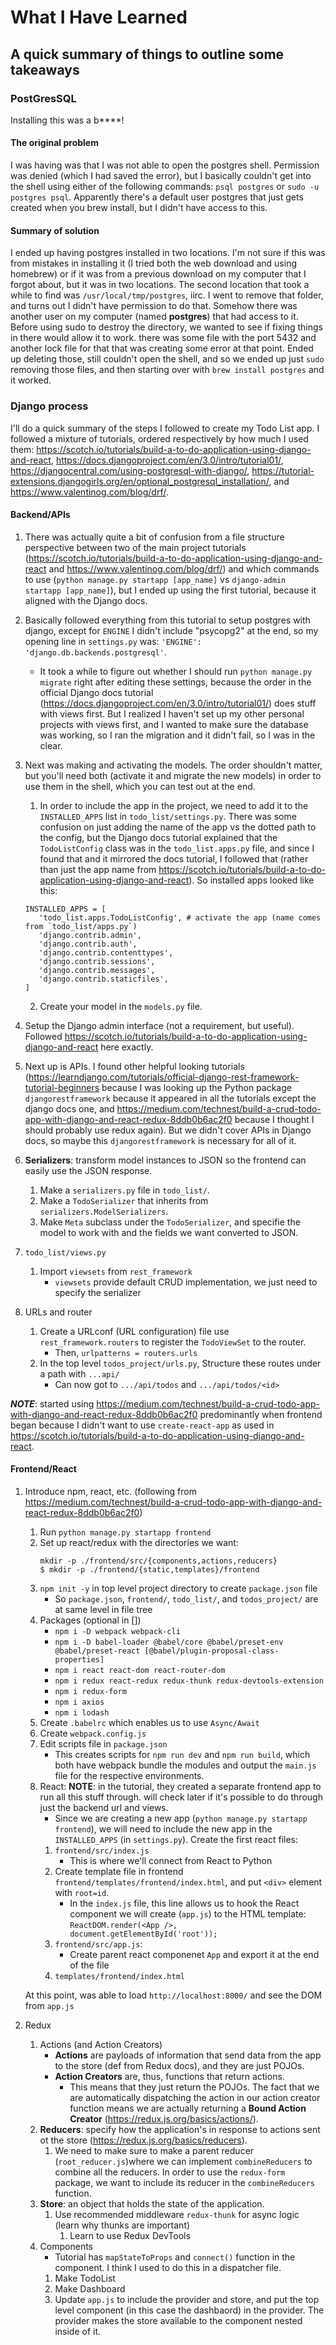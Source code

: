What I Have Learned
=====
A quick summary of things to outline some takeaways
-----

### PostGresSQL
Installing this was a b****!
#### The original problem
I was having was that I was not able to open the postgres shell. Permission was denied (which I had saved the error), but I basically couldn't get into the shell using either of the following commands: `psql postgres` or `sudo -u postgres psql`. Apparently there's a default user postgres that just gets created when you brew install, but I didn't have access to this.

#### Summary of solution
I ended up having postgres installed in two locations. I'm not sure if this was from mistakes in installing it (I tried both the web download and using homebrew) or if it was from a previous download on my computer that I forgot about, but it was in two locations. The second location that took a while to find was `/usr/local/tmp/postgres`, iirc. I went to remove that folder, and turns out I didn't have permission to do that. Somehow there was another user on my computer (named **postgres**) that had access to it. Before using sudo to destroy the directory, we wanted to see if fixing things in there would allow it to work. there was some file with the port 5432 and another lock file for that that was creating some error at that point. Ended up deleting those, still couldn't open the shell, and so we ended up just `sudo` removing those files, and then starting over with `brew install postgres` and it worked.

### Django process
I'll do a quick summary of the steps I followed to create my Todo List app. I followed a mixture of tutorials, ordered respectively by how much I used them: https://scotch.io/tutorials/build-a-to-do-application-using-django-and-react, https://docs.djangoproject.com/en/3.0/intro/tutorial01/, https://djangocentral.com/using-postgresql-with-django/, https://tutorial-extensions.djangogirls.org/en/optional_postgresql_installation/, and https://www.valentinog.com/blog/drf/.

#### Backend/APIs
1. There was actually quite a bit of confusion from a file structure perspective between two of the main project tutorials (https://scotch.io/tutorials/build-a-to-do-application-using-django-and-react and https://www.valentinog.com/blog/drf/) and which commands to use (`python manage.py startapp [app_name]` vs `django-admin startapp [app_name]`), but I ended up using the first tutorial, because it aligned with the Django docs.
2. Basically followed everything from this tutorial to setup postgres with django, except for `ENGINE` I didn't include "psycopg2" at the end, so my opening line in `settings.py` was: `'ENGINE': 'django.db.backends.postgresql'`.
   * It took a while to figure out whether I should run `python manage.py migrate` right after editing these settings, because the order in the official Django docs tutorial (https://docs.djangoproject.com/en/3.0/intro/tutorial01/) does stuff with views first. But I realized I haven't set up my other personal projects with views first, and I wanted to make sure the database was working, so I ran the migration and it didn't fail, so I was in the clear.

2. Next was making and activating the models. The order shouldn't matter, but you'll need both (activate it and migrate the new models) in order to use them in the shell, which you can test out at the end.
   1. In order to include the app in the project, we need to add it to the `INSTALLED_APPS` list in `todo_list/settings.py`. There was some confusion on just adding the name of the app vs the dotted path to the config, but the Django docs tutorial explained that the `TodoListConfig` class was in the `todo_list.apps.py` file, and since I found that and it mirrored the docs tutorial, I followed that (rather than just the app name from https://scotch.io/tutorials/build-a-to-do-application-using-django-and-react). So installed apps looked like this:
   ```
   INSTALLED_APPS = [
      'todo_list.apps.TodoListConfig', # activate the app (name comes from `todo_list/apps.py`)
      'django.contrib.admin',
      'django.contrib.auth',
      'django.contrib.contenttypes',
      'django.contrib.sessions',
      'django.contrib.messages',
      'django.contrib.staticfiles',
   ]
   ```
   2. Create your model in the `models.py` file.

3. Setup the Django admin interface (not a requirement, but useful). Followed https://scotch.io/tutorials/build-a-to-do-application-using-django-and-react here exactly.
4. Next up is APIs. I found other helpful looking tutorials (https://learndjango.com/tutorials/official-django-rest-framework-tutorial-beginners because I was looking up the Python package `djangorestframework` because it appeared in all the tutorials except the django docs one, and https://medium.com/technest/build-a-crud-todo-app-with-django-and-react-redux-8ddb0b6ac2f0 because I thought I should probably use redux again). But we didn't cover APIs in Django docs, so maybe this `djangorestframework` is necessary for all of it.
5. **Serializers**: transform model instances to JSON so the frontend can easily use the JSON response.
   1. Make a `serializers.py` file in `todo_list/`.
   2. Make a `TodoSerializer` that inherits from `serializers.ModelSerializers`.
   3. Make `Meta` subclass under the `TodoSerializer`, and specifie the model to work with and the fields we want converted to JSON.
6. `todo_list/views.py`
   1. Import `viewsets` from `rest_framework`
      * `viewsets` provide default CRUD implementation, we just need to specify the serializer
7. URLs and router
   1. Create a URLconf (URL configuration) file use `rest_framework.routers` to register the `TodoViewSet` to the router.
      * Then, `urlpatterns = routers.urls`
   2. In the top level `todos_project/urls.py`, Structure these routes under a path with `...api/`
      * Can now got to `.../api/todos` and `.../api/todos/<id>`

***NOTE***: started using https://medium.com/technest/build-a-crud-todo-app-with-django-and-react-redux-8ddb0b6ac2f0 predominantly when frontend began because I didn't want to use `create-react-app` as used in https://scotch.io/tutorials/build-a-to-do-application-using-django-and-react.

#### Frontend/React
1. Introduce npm, react, etc. (following from https://medium.com/technest/build-a-crud-todo-app-with-django-and-react-redux-8ddb0b6ac2f0)
   1. Run `python manage.py startapp frontend`
   2. Set up react/redux with the directories we want:
      ```
      mkdir -p ./frontend/src/{components,actions,reducers}
      $ mkdir -p ./frontend/{static,templates}/frontend
      ```
   3. `npm init -y` in top level project directory to create `package.json` file
      * So `package.json`, `frontend/`, `todo_list/`, and `todos_project/` are at same level in file tree
   6. Packages (optional in [])
      * `npm i -D webpack webpack-cli`
      * `npm i -D babel-loader @babel/core @babel/preset-env @babel/preset-react [@babel/plugin-proposal-class-properties]`
      * `npm i react react-dom react-router-dom`
      * `npm i redux react-redux redux-thunk redux-devtools-extension`
      * `npm i redux-form`
      * `npm i axios`
      * `npm i lodash`
   5. Create `.babelrc` which enables us to use `Async/Await`
   6. Create `webpack.config.js`
   7. Edit scripts file in `package.json`
      * This creates scripts for `npm run dev` and `npm run build`, which both have webpack bundle the modules and output the `main.js` file for the respective environments.
   8. React:
      **NOTE**: in the tutorial, they created a separate frontend app to run all this stuff through. will check later if it's possible to do through just the backend url and views.
      * Since we are creating a new app (`python manage.py startapp frontend`), we will need to include the new app in the `INSTALLED_APPS` (in `settings.py`).
      Create the first react files:
      1. `frontend/src/index.js`
         *  This is where we'll connect from React to Python
      2. Create template file in frontend `frontend/templates/frontend/index.html`, and put `<div>` element with `root=id`.
         * In the `index.js` file, this line allows us to hook the React component we will create (`app.js`) to the HTML template: `ReactDOM.render(<App />, document.getElementById('root'));`
      3. `frontend/src/app.js`:
         *  Create parent react componenet `App` and export it at the end of the file
      4. `templates/frontend/index.html`

   At this point, was able to load `http://localhost:8000/` and see the DOM from `app.js`

2. Redux
   1. Actions (and Action Creators)
      * **Actions** are payloads of information that send data from the app to the store (def from Redux docs), and they are just POJOs.
      * **Action Creators** are, thus, functions that return actions.
        * This means that they just return the POJOs. The fact that we are automatically dispatching the action in our action creator function means we are actually returning a **Bound Action Creator** (https://redux.js.org/basics/actions/).
   2. **Reducers**: specify how the application's in response to actions sent ot the store (https://redux.js.org/basics/reducers).
      1. We need to make sure to make a parent reducer (`root_reducer.js`)where we can implement `combineReducers` to combine all the reducers. In order to use the `redux-form` package, we want to include its reducer in the `combineReducers` function.
   3. **Store**: an object that holds the state of the application.
      1. Use recommended middleware `redux-thunk` for async logic (learn why thunks are important)
         1. Learn to use Redux DevTools
   4. Components
      * Tutorial has `mapStateToProps` and `connect()` function in the component. I think I used to do this in a dispatcher file.
      1. Make TodoList
      2. Make Dashboard
      3. Update `app.js` to include the provider and store, and put the top level component (in this case the dashbaord) in the provider. The provider makes the store available to the component nested inside of it.